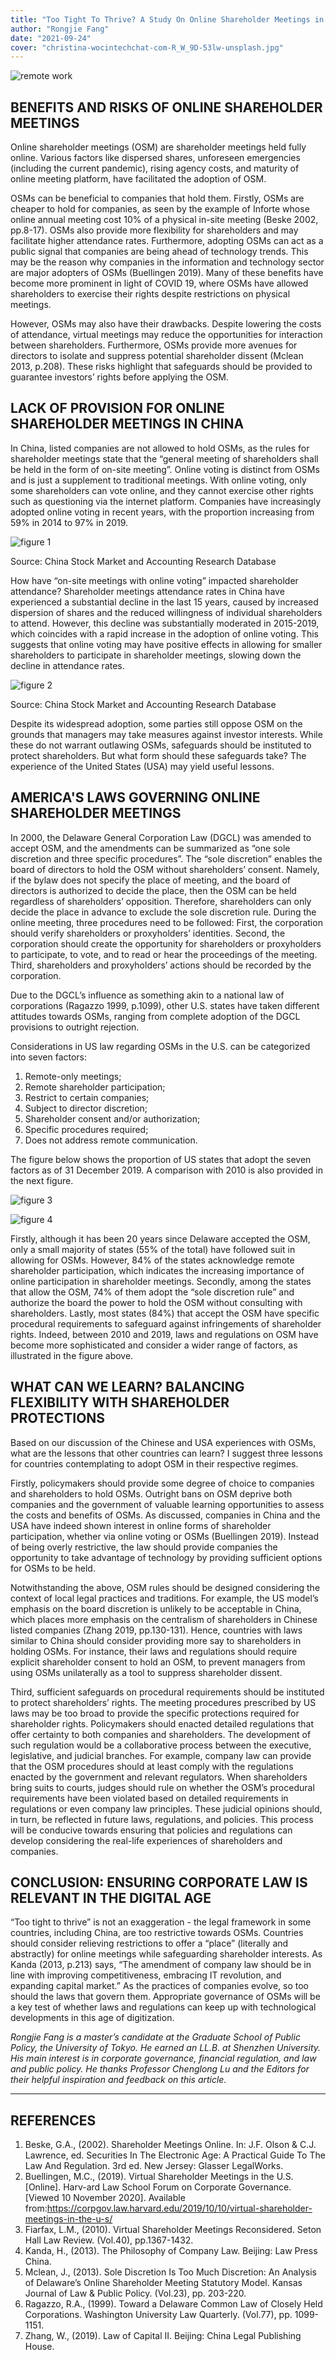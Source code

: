 ```yaml
---
title: "Too Tight To Thrive? A Study On Online Shareholder Meetings in China"
author: "Rongjie Fang"
date: "2021-09-24"
cover: "christina-wocintechchat-com-R_W_9D-53lw-unsplash.jpg"
---
```


![remote work](./christina-wocintechchat-com-R_W_9D-53lw-unsplash.jpg)

## BENEFITS AND RISKS OF ONLINE SHAREHOLDER MEETINGS

Online shareholder meetings (OSM) are shareholder meetings held fully online. Various factors like dispersed shares, unforeseen emergencies (including the current pandemic), rising agency costs, and maturity of online meeting platform, have facilitated the adoption of OSM. 

OSMs can be beneficial to companies that hold them. Firstly, OSMs are cheaper to hold for companies, as seen by the example of Inforte whose online annual meeting cost 10% of a physical in-site meeting (Beske 2002, pp.8-17). OSMs also provide more flexibility for shareholders and may facilitate higher attendance rates. Furthermore, adopting OSMs can act as a public signal that companies are being ahead of technology trends. This may be the reason why companies in the information and technology sector are major adopters of OSMs (Buellingen 2019). Many of these benefits have become more prominent in light of COVID 19, where OSMs have allowed shareholders to exercise their rights despite restrictions on physical meetings. 

However, OSMs may also have their drawbacks. Despite lowering the costs of attendance, virtual meetings may reduce the opportunities for interaction between shareholders. Furthermore, OSMs provide more avenues for directors to isolate and suppress potential shareholder dissent (Mclean 2013, p.208). These risks highlight that safeguards should be provided to guarantee investors’ rights before applying the OSM. 

## LACK OF PROVISION FOR ONLINE SHAREHOLDER MEETINGS IN CHINA

In China, listed companies are not allowed to hold OSMs, as the rules for shareholder meetings state that the “general meeting of shareholders shall be held in the form of on-site meeting”. Online voting is distinct from OSMs and is just a supplement to traditional meetings. With online voting, only some shareholders can vote online, and they cannot exercise other rights such as questioning via the internet platform. Companies have increasingly adopted online voting in recent years, with the proportion increasing from 59% in 2014 to 97% in 2019.

![figure 1](./fig1.webp)

Source: China Stock Market and Accounting Research Database

How have “on-site meetings with online voting” impacted shareholder attendance? Shareholder meetings attendance rates in China have experienced a substantial decline in the last 15 years, caused by increased dispersion of shares and the reduced willingness of individual shareholders to attend. However, this decline was substantially moderated in 2015-2019, which coincides with a rapid increase in the adoption of online voting. This suggests that online voting may have positive effects in allowing for smaller shareholders to participate in shareholder meetings, slowing down the decline in attendance rates.  

![figure 2](./fig2.webp)

Source: China Stock Market and Accounting Research Database

Despite its widespread adoption, some parties still oppose OSM on the grounds that managers may take measures against investor interests. While these do not warrant outlawing OSMs, safeguards should be instituted to protect shareholders. But what form should these safeguards take? The experience of the United States (USA) may yield useful lessons.

## AMERICA'S LAWS GOVERNING ONLINE SHAREHOLDER MEETINGS

In 2000, the Delaware General Corporation Law (DGCL) was amended to accept OSM, and the amendments can be summarized as “one sole discretion and three specific procedures”. The “sole discretion” enables the board of directors to hold the OSM without shareholders’ consent. Namely, if the bylaw does not specify the place of meeting, and the board of directors is authorized to decide the place, then the OSM can be held regardless of shareholders’ opposition. Therefore, shareholders can only decide the place in advance to exclude the sole discretion rule. During the online meeting, three procedures need to be followed: First, the corporation should verify shareholders or proxyholders’ identities. Second, the corporation should create the opportunity for shareholders or proxyholders to participate, to vote, and to read or hear the proceedings of the meeting. Third, shareholders and proxyholders’ actions should be recorded by the corporation.

Due to the DGCL’s influence as something akin to a national law of corporations (Ragazzo 1999, p.1099), other U.S. states have taken different attitudes towards OSMs, ranging from complete adoption of the DGCL provisions to outright rejection. 

Considerations in US law regarding OSMs in the U.S. can be categorized into seven factors: 

1. Remote-only meetings; 
1. Remote shareholder participation; 
1. Restrict to certain companies; 
1. Subject to director discretion; 
1. Shareholder consent and/or authorization; 
1. Specific procedures required; 
1. Does not address remote communication.

The figure below shows the proportion of US states that adopt the seven factors as of 31 December 2019. A comparison with 2010 is also provided in the next figure. 

![figure 3](./fig3.webp)

![figure 4](./fig4.webp)

Firstly, although it has been 20 years since Delaware accepted the OSM, only a small majority of states (55% of the total) have followed suit in allowing for OSMs. However, 84% of the states acknowledge remote shareholder participation, which indicates the increasing importance of online participation in shareholder meetings. Secondly, among the states that allow the OSM, 74% of them adopt the “sole discretion rule” and authorize the board the power to hold the OSM without consulting with shareholders. Lastly, most states (84%) that accept the OSM have specific procedural requirements to safeguard against infringements of shareholder rights. Indeed, between 2010 and 2019, laws and regulations on OSM have become more sophisticated and consider a wider range of factors, as illustrated in the figure above. 

## WHAT CAN WE LEARN? BALANCING FLEXIBILITY WITH SHAREHOLDER PROTECTIONS

Based on our discussion of the Chinese and USA experiences with OSMs, what are the lessons that other countries can learn? I suggest three lessons for countries contemplating to adopt OSM in their respective regimes. 

Firstly, policymakers should provide some degree of choice to companies and shareholders to hold OSMs. Outright bans on OSM deprive both companies and the government of valuable learning opportunities to assess the costs and benefits of OSMs. As discussed, companies in China and the USA have indeed shown interest in online forms of shareholder participation, whether via online voting or OSMs (Buellingen 2019). Instead of being overly restrictive, the law should provide companies the opportunity to take advantage of technology by providing sufficient options for OSMs to be held. 

Notwithstanding the above, OSM rules should be designed considering the context of local legal practices and traditions. For example, the US model’s emphasis on the board discretion is unlikely to be acceptable in China, which places more emphasis on the centralism of shareholders in Chinese listed companies (Zhang 2019, pp.130-131). Hence, countries with laws similar to China should consider providing more say to shareholders in holding OSMs. For instance, their laws and regulations should require explicit shareholder consent to hold an OSM, to prevent managers from using OSMs unilaterally as a tool to suppress shareholder dissent. 

Third, sufficient safeguards on procedural requirements should be instituted to protect shareholders’ rights. The meeting procedures prescribed by US laws may be too broad to provide the specific protections required for shareholder rights. Policymakers should enacted detailed regulations that offer certainty to both companies and shareholders. The development of such regulation would be a collaborative process between the executive, legislative, and judicial branches. For example, company law can provide that the OSM procedures should at least comply with the regulations enacted by the government and relevant regulators. When shareholders bring suits to courts, judges should rule on whether the OSM’s procedural requirements have been violated based on detailed requirements in regulations or even company law principles. These judicial opinions should, in turn, be reflected in future laws, regulations, and policies. This process will be conducive towards ensuring that policies and regulations can develop considering the real-life experiences of shareholders and companies. 

## CONCLUSION: ENSURING CORPORATE LAW IS RELEVANT IN THE DIGITAL AGE 

“Too tight to thrive” is not an exaggeration - the legal framework in some countries, including China, are too restrictive towards OSMs. Countries should consider relieving restrictions to offer a “place” (literally and abstractly) for online meetings while safeguarding shareholder interests. As Kanda (2013, p.213) says, “The amendment of company law should be in line with improving competitiveness, embracing IT revolution, and expanding capital market.” As the practices of companies evolve, so too should the laws that govern them. Appropriate governance of OSMs will be a key test of whether laws and regulations can keep up with technological developments in this age of digitization. 

*Rongjie Fang is a master’s candidate at the Graduate School of Public Policy, the University of Tokyo. He earned an LL.B. at Shenzhen University. His main interest is in corporate governance, financial regulation, and law and public policy. He thanks Professor Chenglong Lu and the Editors for their helpful inspiration and feedback on this article.*

---

## REFERENCES

1. Beske, G.A., (2002). Shareholder Meetings Online. In: J.F. Olson & C.J. Lawrence, ed. Securities In The Electronic Age: A Practical Guide To The Law And Regulation. 3rd ed. New Jersey: Glasser LegalWorks.
1. Buellingen, M.C., (2019). Virtual Shareholder Meetings in the U.S. [Online]. Harv-ard Law School Forum on Corporate Governance. [Viewed 10 November 2020]. Available from:<https://corpgov.law.harvard.edu/2019/10/10/virtual-shareholder-meetings-in-the-u-s/>
1. Fiarfax, L.M., (2010). Virtual Shareholder Meetings Reconsidered. Seton Hall Law Review. (Vol.40), pp.1367-1432.
1. Kanda, H., (2013). The Philosophy of Company Law. Beijing: Law Press China.
1. Mclean, J., (2013). Sole Discretion Is Too Much Discretion: An Analysis of Delaware’s Online Shareholder Meeting Statutory Model. Kansas Journal of Law & Public Policy. (Vol.23), pp. 203-220.
1. Ragazzo, R.A., (1999). Toward a Delaware Common Law of Closely Held Corporations. Washington University Law Quarterly. (Vol.77), pp. 1099-1151.
1. Zhang, W., (2019). Law of Capital II. Beijing: China Legal Publishing House.